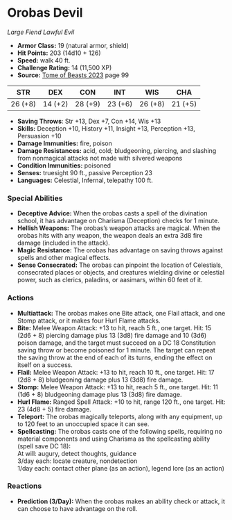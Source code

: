 # Orobas Devil

*Large* *Fiend* *Lawful Evil*

- **Armor Class:** 19 (natural armor, shield)
- **Hit Points:** 203 (14d10 + 126)
- **Speed:** walk 40 ft.
- **Challenge Rating:** 14 (11,500 XP)
- **Source:** [Tome of Beasts 2023](https://koboldpress.com/kpstore/product/tome-of-beasts-1-2023-edition/) page 99

| STR | DEX | CON | INT | WIS | CHA |
| --- | --- | --- | --- | --- | --- |
| 26 (+8) | 14 (+2) | 28 (+9) | 23 (+6) | 26 (+8) | 21 (+5) |

- **Saving Throws**: Str +13, Dex +7, Con +14, Wis +13
- **Skills:** Deception +10, History +11, Insight +13, Perception +13, Persuasion +10
- **Damage Immunities:** fire, poison
- **Damage Resistances:** acid, cold; bludgeoning, piercing, and slashing from nonmagical attacks not made with silvered weapons
- **Condition Immunities:** poisoned
- **Senses:** truesight 90 ft., passive Perception 23
- **Languages:** Celestial, Infernal, telepathy 100 ft.

### Special Abilities

- **Deceptive Advice:** When the orobas casts a spell of the divination school, it has advantage on Charisma (Deception) checks for 1 minute.
- **Hellish Weapons:** The orobas’s weapon attacks are magical. When the orobas hits with any weapon, the weapon deals an extra 3d8 fire damage (included in the attack).
- **Magic Resistance:** The orobas has advantage on saving throws against spells and other magical effects.
- **Sense Consecrated:** The orobas can pinpoint the location of Celestials, consecrated places or objects, and creatures wielding divine or celestial power, such as clerics, paladins, or aasimars, within 60 feet of it.

### Actions

- **Multiattack:** The orobas makes one Bite attack, one Flail attack, and one Stomp attack, or it makes four Hurl Flame attacks.
- **Bite:** Melee Weapon Attack: +13 to hit, reach 5 ft., one target. Hit: 15 (2d6 + 8) piercing damage plus 13 (3d8) fire damage and 10 (3d6) poison damage, and the target must succeed on a DC 18 Constitution saving throw or become poisoned for 1 minute. The target can repeat the saving throw at the end of each of its turns, ending the effect on itself on a success.
- **Flail:** Melee Weapon Attack: +13 to hit, reach 10 ft., one target. Hit: 17 (2d8 + 8) bludgeoning damage plus 13 (3d8) fire damage.
- **Stomp:** Melee Weapon Attack: +13 to hit, reach 5 ft., one target. Hit: 11 (1d6 + 8) bludgeoning damage plus 13 (3d8) fire damage.
- **Hurl Flame:** Ranged Spell Attack: +10 to hit, range 120 ft., one target. Hit: 23 (4d8 + 5) fire damage.
- **Teleport:** The orobas magically teleports, along with any equipment, up to 120 feet to an unoccupied space it can see.
- **Spellcasting:** The orobas casts one of the following spells, requiring no material components and using Charisma as the spellcasting ability (spell save DC 18):<br>At will: augury, detect thoughts, guidance<br>3/day each: locate creature, nondetection<br>1/day each: contact other plane (as an action), legend lore (as an action)

### Reactions

- **Prediction (3/Day):** When the orobas makes an ability check or attack, it can choose to have advantage on the roll.
